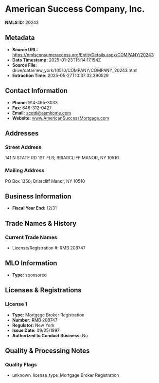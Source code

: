 # American Success Company, Inc.

**NMLS ID:** 20243

## Metadata
- **Source URL:** https://nmlsconsumeraccess.org/EntityDetails.aspx/COMPANY/20243
- **Data Timestamp:** 2025-01-23T15:14:17.154Z
- **Source File:** drive/data/new_york/10510/COMPANY/COMPANY_20243.html
- **Extraction Time:** 2025-05-27T10:37:32.390529

## Contact Information
- **Phone:** 914-495-3033
- **Fax:** 646-312-0427
- **Email:** scottl@asmhome.com
- **Website:** www.AmericanSuccessMortgage,com

## Addresses
### Street Address
141 N STATE RD 1ST FLR; BRIARCLIFF MANOR, NY 10510

### Mailing Address
PO Box 1350; Briarcliff Manor, NY 10510

## Business Information
- **Fiscal Year End:** 12/31

## Trade Names & History
### Current Trade Names
- License/Registration #: RMB 208747

## MLO Information
- **Type:** sponsored

## Licenses & Registrations

### License 1
- **Type:** Mortgage Broker Registration
- **Number:** RMB 208747
- **Regulator:** New York
- **Issue Date:** 09/25/1997
- **Authorized to Conduct Business:** No

## Quality & Processing Notes
### Quality Flags
- unknown_license_type_Mortgage Broker Registration
